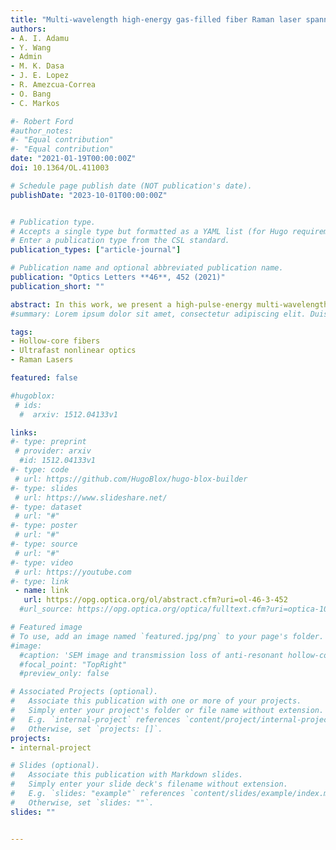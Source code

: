 ```yaml
---
title: "Multi-wavelength high-energy gas-filled fiber Raman laser spanning from 1.53 µm to 2.4 µm"
authors:
- A. I. Adamu
- Y. Wang
- Admin
- M. K. Dasa
- J. E. Lopez
- R. Amezcua-Correa
- O. Bang
- C. Markos

#- Robert Ford
#author_notes:
#- "Equal contribution"
#- "Equal contribution"
date: "2021-01-19T00:00:00Z"
doi: 10.1364/OL.411003

# Schedule page publish date (NOT publication's date).
publishDate: "2023-10-01T00:00:00Z"


# Publication type.
# Accepts a single type but formatted as a YAML list (for Hugo requirements).
# Enter a publication type from the CSL standard.
publication_types: ["article-journal"]

# Publication name and optional abbreviated publication name.
publication: "Optics Letters **46**, 452 (2021)"
publication_short: ""

abstract: In this work, we present a high-pulse-energy multi-wavelength Raman laser spanning from 1.53 µm up to 2.4 µm by employing the cascaded rotational stimulated Raman scattering effect in a 5 m hydrogen ()-filled nested anti-resonant fiber, pumped by a linearly polarized Er/Yb fiber laser with a peak power of  and pulse duration of  in the C-band. The developed Raman laser has distinct lines at 1683 nm, 1868 nm, 2100 nm, and 2400 nm, with pulse energies as high as 18.25 µJ, 14.4 µJ, 14.1 µJ, and 8.2 µJ, respectively. We demonstrate how the energy in the Raman lines can be controlled by tuning the  pressure from 1 bar to 20 bar.
#summary: Lorem ipsum dolor sit amet, consectetur adipiscing elit. Duis posuere tellus ac convallis placerat. Proin tincidunt magna sed ex sollicitudin condimentum.

tags:
- Hollow-core fibers
- Ultrafast nonlinear optics
- Raman Lasers

featured: false

#hugoblox:
 # ids:
  #  arxiv: 1512.04133v1

links:
#- type: preprint
 # provider: arxiv
  #id: 1512.04133v1
#- type: code
 # url: https://github.com/HugoBlox/hugo-blox-builder
#- type: slides
 # url: https://www.slideshare.net/
#- type: dataset
 # url: "#"
#- type: poster
 # url: "#"
#- type: source
 # url: "#"
#- type: video
 # url: https://youtube.com
#- type: link
 - name: link
   url: https://opg.optica.org/ol/abstract.cfm?uri=ol-46-3-452
  #url_source: https://opg.optica.org/optica/fulltext.cfm?uri=optica-10-10-1253

# Featured image
# To use, add an image named `featured.jpg/png` to your page's folder. 
#image:
  #caption: 'SEM image and transmission loss of anti-resonant hollow-core fiber'
  #focal_point: "TopRight"
  #preview_only: false

# Associated Projects (optional).
#   Associate this publication with one or more of your projects.
#   Simply enter your project's folder or file name without extension.
#   E.g. `internal-project` references `content/project/internal-project/index.md`.
#   Otherwise, set `projects: []`.
projects:
- internal-project

# Slides (optional).
#   Associate this publication with Markdown slides.
#   Simply enter your slide deck's filename without extension.
#   E.g. `slides: "example"` references `content/slides/example/index.md`.
#   Otherwise, set `slides: ""`.
slides: ""


---
```

